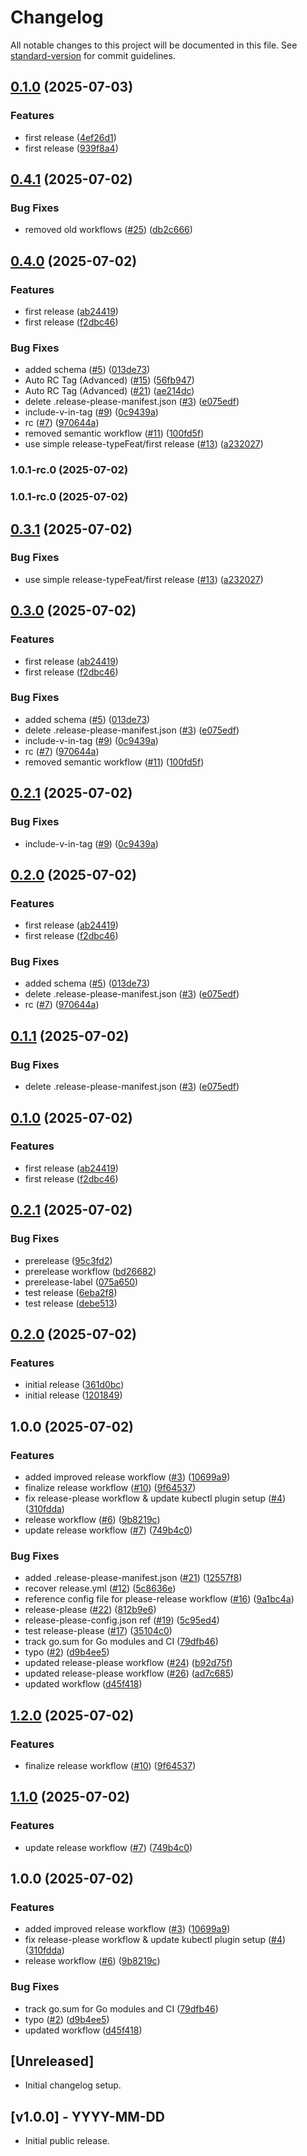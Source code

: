 # Changelog

All notable changes to this project will be documented in this file. See [standard-version](https://github.com/conventional-changelog/standard-version) for commit guidelines.

## [0.1.0](https://github.com/codesenju/kubectl-nuke-go/compare/prerelease-v0.0.1...prerelease-v0.1.0) (2025-07-03)


### Features

* first release ([4ef26d1](https://github.com/codesenju/kubectl-nuke-go/commit/4ef26d1659eae69a864ba687cc04110e5a98ffcf))
* first release ([939f8a4](https://github.com/codesenju/kubectl-nuke-go/commit/939f8a4b93a84e66400f99c7b2486c2c4290f55b))

## [0.4.1](https://github.com/codesenju/kubectl-delns-go/compare/prerelease-v0.4.0...prerelease-v0.4.1) (2025-07-02)


### Bug Fixes

* removed old workflows ([#25](https://github.com/codesenju/kubectl-delns-go/issues/25)) ([db2c666](https://github.com/codesenju/kubectl-delns-go/commit/db2c6663fb0c11c5899e214c80288e6c35b094ab))

## [0.4.0](https://github.com/codesenju/kubectl-delns-go/compare/prerelease-v0.3.1...prerelease-v0.4.0) (2025-07-02)


### Features

* first release ([ab24419](https://github.com/codesenju/kubectl-delns-go/commit/ab24419525040642ae77ddc40d47e3907271145f))
* first release ([f2dbc46](https://github.com/codesenju/kubectl-delns-go/commit/f2dbc465bc00692ebf2436bc5ac3bd1e99002ba2))


### Bug Fixes

* added schema ([#5](https://github.com/codesenju/kubectl-delns-go/issues/5)) ([013de73](https://github.com/codesenju/kubectl-delns-go/commit/013de7327b19cee2993c96e9f2f8a33c43ccf161))
* Auto RC Tag (Advanced) ([#15](https://github.com/codesenju/kubectl-delns-go/issues/15)) ([56fb947](https://github.com/codesenju/kubectl-delns-go/commit/56fb947c1e2efda0f79363a735713070534d0221))
* Auto RC Tag (Advanced) ([#21](https://github.com/codesenju/kubectl-delns-go/issues/21)) ([ae214dc](https://github.com/codesenju/kubectl-delns-go/commit/ae214dcda2a608aa079cc425cbeaae02500fb88e))
* delete .release-please-manifest.json ([#3](https://github.com/codesenju/kubectl-delns-go/issues/3)) ([e075edf](https://github.com/codesenju/kubectl-delns-go/commit/e075edf926006fa32460d7dfa59d66270676e226))
* include-v-in-tag ([#9](https://github.com/codesenju/kubectl-delns-go/issues/9)) ([0c9439a](https://github.com/codesenju/kubectl-delns-go/commit/0c9439a77a159769bbdb557af9920d58b3805d35))
* rc ([#7](https://github.com/codesenju/kubectl-delns-go/issues/7)) ([970644a](https://github.com/codesenju/kubectl-delns-go/commit/970644ab8637040159b31f4b0159c000639c8520))
* removed semantic workflow ([#11](https://github.com/codesenju/kubectl-delns-go/issues/11)) ([100fd5f](https://github.com/codesenju/kubectl-delns-go/commit/100fd5f0bee2785289ad918fc9b080c09af5ac67))
* use simple release-typeFeat/first release ([#13](https://github.com/codesenju/kubectl-delns-go/issues/13)) ([a232027](https://github.com/codesenju/kubectl-delns-go/commit/a232027a326ea4852eb592f2b6020ac5f993198e))

### 1.0.1-rc.0 (2025-07-02)

### 1.0.1-rc.0 (2025-07-02)

## [0.3.1](https://github.com/codesenju/kubectl-delns-go/compare/rc-v0.3.0...rc-v0.3.1) (2025-07-02)


### Bug Fixes

* use simple release-typeFeat/first release ([#13](https://github.com/codesenju/kubectl-delns-go/issues/13)) ([a232027](https://github.com/codesenju/kubectl-delns-go/commit/a232027a326ea4852eb592f2b6020ac5f993198e))

## [0.3.0](https://github.com/codesenju/kubectl-delns-go/compare/rc-v0.2.1...rc-v0.3.0) (2025-07-02)


### Features

* first release ([ab24419](https://github.com/codesenju/kubectl-delns-go/commit/ab24419525040642ae77ddc40d47e3907271145f))
* first release ([f2dbc46](https://github.com/codesenju/kubectl-delns-go/commit/f2dbc465bc00692ebf2436bc5ac3bd1e99002ba2))


### Bug Fixes

* added schema ([#5](https://github.com/codesenju/kubectl-delns-go/issues/5)) ([013de73](https://github.com/codesenju/kubectl-delns-go/commit/013de7327b19cee2993c96e9f2f8a33c43ccf161))
* delete .release-please-manifest.json ([#3](https://github.com/codesenju/kubectl-delns-go/issues/3)) ([e075edf](https://github.com/codesenju/kubectl-delns-go/commit/e075edf926006fa32460d7dfa59d66270676e226))
* include-v-in-tag ([#9](https://github.com/codesenju/kubectl-delns-go/issues/9)) ([0c9439a](https://github.com/codesenju/kubectl-delns-go/commit/0c9439a77a159769bbdb557af9920d58b3805d35))
* rc ([#7](https://github.com/codesenju/kubectl-delns-go/issues/7)) ([970644a](https://github.com/codesenju/kubectl-delns-go/commit/970644ab8637040159b31f4b0159c000639c8520))
* removed semantic workflow ([#11](https://github.com/codesenju/kubectl-delns-go/issues/11)) ([100fd5f](https://github.com/codesenju/kubectl-delns-go/commit/100fd5f0bee2785289ad918fc9b080c09af5ac67))

## [0.2.1](https://github.com/codesenju/kubectl-delns-go/compare/kubectl-delns-go-0.2.0...kubectl-delns-go-v0.2.1) (2025-07-02)


### Bug Fixes

* include-v-in-tag ([#9](https://github.com/codesenju/kubectl-delns-go/issues/9)) ([0c9439a](https://github.com/codesenju/kubectl-delns-go/commit/0c9439a77a159769bbdb557af9920d58b3805d35))

## [0.2.0](https://github.com/codesenju/kubectl-delns-go/compare/kubectl-delns-go-0.1.1...kubectl-delns-go-0.2.0) (2025-07-02)


### Features

* first release ([ab24419](https://github.com/codesenju/kubectl-delns-go/commit/ab24419525040642ae77ddc40d47e3907271145f))
* first release ([f2dbc46](https://github.com/codesenju/kubectl-delns-go/commit/f2dbc465bc00692ebf2436bc5ac3bd1e99002ba2))


### Bug Fixes

* added schema ([#5](https://github.com/codesenju/kubectl-delns-go/issues/5)) ([013de73](https://github.com/codesenju/kubectl-delns-go/commit/013de7327b19cee2993c96e9f2f8a33c43ccf161))
* delete .release-please-manifest.json ([#3](https://github.com/codesenju/kubectl-delns-go/issues/3)) ([e075edf](https://github.com/codesenju/kubectl-delns-go/commit/e075edf926006fa32460d7dfa59d66270676e226))
* rc ([#7](https://github.com/codesenju/kubectl-delns-go/issues/7)) ([970644a](https://github.com/codesenju/kubectl-delns-go/commit/970644ab8637040159b31f4b0159c000639c8520))

## [0.1.1](https://github.com/codesenju/kubectl-delns-go/compare/v0.1.0...v0.1.1) (2025-07-02)


### Bug Fixes

* delete .release-please-manifest.json ([#3](https://github.com/codesenju/kubectl-delns-go/issues/3)) ([e075edf](https://github.com/codesenju/kubectl-delns-go/commit/e075edf926006fa32460d7dfa59d66270676e226))

## [0.1.0](https://github.com/codesenju/kubectl-delns-go/compare/v0.0.1...v0.1.0) (2025-07-02)


### Features

* first release ([ab24419](https://github.com/codesenju/kubectl-delns-go/commit/ab24419525040642ae77ddc40d47e3907271145f))
* first release ([f2dbc46](https://github.com/codesenju/kubectl-delns-go/commit/f2dbc465bc00692ebf2436bc5ac3bd1e99002ba2))

## [0.2.1](https://github.com/codesenju/kubectl-delns-go/compare/v0.2.0...v0.2.1) (2025-07-02)


### Bug Fixes

* prerelease ([95c3fd2](https://github.com/codesenju/kubectl-delns-go/commit/95c3fd2238b22ee617ed70ab523aec9cb6b68785))
* prerelease workflow ([bd26682](https://github.com/codesenju/kubectl-delns-go/commit/bd266821a4de1368781294d8af477bb343634087))
* prerelease-label ([075a650](https://github.com/codesenju/kubectl-delns-go/commit/075a6505d90e165f48a604524133f81745b76213))
* test release ([6eba2f8](https://github.com/codesenju/kubectl-delns-go/commit/6eba2f8ca976211b96226ab12e7be5b132728b13))
* test release ([debe513](https://github.com/codesenju/kubectl-delns-go/commit/debe51304ca3f43d48c3061ebb1ec70ac83e6f0a))

## [0.2.0](https://github.com/codesenju/kubectl-delns-go/compare/v0.1.0...v0.2.0) (2025-07-02)


### Features

* initial release ([361d0bc](https://github.com/codesenju/kubectl-delns-go/commit/361d0bcca84221154487e69499e9fe9aba8db382))
* initial release ([1201849](https://github.com/codesenju/kubectl-delns-go/commit/1201849dcc25f4f4bd4794c4e8052efcbe158f8e))

## 1.0.0 (2025-07-02)


### Features

* added improved release workflow ([#3](https://github.com/codesenju/kubectl-delns-go/issues/3)) ([10699a9](https://github.com/codesenju/kubectl-delns-go/commit/10699a9b7dfeaa1d8f3076a3592441267eecabff))
* finalize release workflow ([#10](https://github.com/codesenju/kubectl-delns-go/issues/10)) ([9f64537](https://github.com/codesenju/kubectl-delns-go/commit/9f6453700066e184d1e81431adc2cbe6049fc989))
* fix release-please workflow &  update kubectl plugin setup ([#4](https://github.com/codesenju/kubectl-delns-go/issues/4)) ([310fdda](https://github.com/codesenju/kubectl-delns-go/commit/310fddabb15a60843e505b861e62d46ad8d00952))
* release workflow ([#6](https://github.com/codesenju/kubectl-delns-go/issues/6)) ([9b8219c](https://github.com/codesenju/kubectl-delns-go/commit/9b8219cb55a5eca8afbeb02a050bb6fb283ea14d))
* update release workflow ([#7](https://github.com/codesenju/kubectl-delns-go/issues/7)) ([749b4c0](https://github.com/codesenju/kubectl-delns-go/commit/749b4c0a6d4af1091b4bfea1a6d8743bde61765c))


### Bug Fixes

* added .release-please-manifest.json ([#21](https://github.com/codesenju/kubectl-delns-go/issues/21)) ([12557f8](https://github.com/codesenju/kubectl-delns-go/commit/12557f82ba28cdfd2f98503c6f1e573f17462bd3))
* recover release.yml ([#12](https://github.com/codesenju/kubectl-delns-go/issues/12)) ([5c8636e](https://github.com/codesenju/kubectl-delns-go/commit/5c8636e516c8089872f46116ef017667d83423a7))
* reference config file for please-release workflow ([#16](https://github.com/codesenju/kubectl-delns-go/issues/16)) ([9a1bc4a](https://github.com/codesenju/kubectl-delns-go/commit/9a1bc4a8bffad5f72c54a23dc9abac5a4020e3ba))
* release-please ([#22](https://github.com/codesenju/kubectl-delns-go/issues/22)) ([812b9e6](https://github.com/codesenju/kubectl-delns-go/commit/812b9e621c6eca9ea8a0368bb726289057c161ca))
* release-please-config.json ref ([#19](https://github.com/codesenju/kubectl-delns-go/issues/19)) ([5c95ed4](https://github.com/codesenju/kubectl-delns-go/commit/5c95ed4c955d1ea459e58606661550d30b27a261))
* test release-please ([#17](https://github.com/codesenju/kubectl-delns-go/issues/17)) ([35104c0](https://github.com/codesenju/kubectl-delns-go/commit/35104c0ac102134ac5271a6cdb69d052dcc4f36c))
* track go.sum for Go modules and CI ([79dfb46](https://github.com/codesenju/kubectl-delns-go/commit/79dfb4614a4ce31d31f2df159e9a3e94396c4e98))
* typo ([#2](https://github.com/codesenju/kubectl-delns-go/issues/2)) ([d9b4ee5](https://github.com/codesenju/kubectl-delns-go/commit/d9b4ee5da3f1aa2955516d8ff28621066678f2d9))
* updated release-please workflow ([#24](https://github.com/codesenju/kubectl-delns-go/issues/24)) ([b92d75f](https://github.com/codesenju/kubectl-delns-go/commit/b92d75fa46f90a3ab70863764cdf548fb3fa6db3))
* updated release-please workflow ([#26](https://github.com/codesenju/kubectl-delns-go/issues/26)) ([ad7c685](https://github.com/codesenju/kubectl-delns-go/commit/ad7c6854f38c9e9c2c27ca3e3fc7a96fac8b7a67))
* updated workflow ([d45f418](https://github.com/codesenju/kubectl-delns-go/commit/d45f4182a4b2df0c86cf6c1ef46f35710714c906))

## [1.2.0](https://github.com/codesenju/kubectl-delns-go/compare/v1.1.0...v1.2.0) (2025-07-02)


### Features

* finalize release workflow ([#10](https://github.com/codesenju/kubectl-delns-go/issues/10)) ([9f64537](https://github.com/codesenju/kubectl-delns-go/commit/9f6453700066e184d1e81431adc2cbe6049fc989))

## [1.1.0](https://github.com/codesenju/kubectl-delns-go/compare/v1.0.0...v1.1.0) (2025-07-02)


### Features

* update release workflow ([#7](https://github.com/codesenju/kubectl-delns-go/issues/7)) ([749b4c0](https://github.com/codesenju/kubectl-delns-go/commit/749b4c0a6d4af1091b4bfea1a6d8743bde61765c))

## 1.0.0 (2025-07-02)


### Features

* added improved release workflow ([#3](https://github.com/codesenju/kubectl-delns-go/issues/3)) ([10699a9](https://github.com/codesenju/kubectl-delns-go/commit/10699a9b7dfeaa1d8f3076a3592441267eecabff))
* fix release-please workflow &  update kubectl plugin setup ([#4](https://github.com/codesenju/kubectl-delns-go/issues/4)) ([310fdda](https://github.com/codesenju/kubectl-delns-go/commit/310fddabb15a60843e505b861e62d46ad8d00952))
* release workflow ([#6](https://github.com/codesenju/kubectl-delns-go/issues/6)) ([9b8219c](https://github.com/codesenju/kubectl-delns-go/commit/9b8219cb55a5eca8afbeb02a050bb6fb283ea14d))


### Bug Fixes

* track go.sum for Go modules and CI ([79dfb46](https://github.com/codesenju/kubectl-delns-go/commit/79dfb4614a4ce31d31f2df159e9a3e94396c4e98))
* typo ([#2](https://github.com/codesenju/kubectl-delns-go/issues/2)) ([d9b4ee5](https://github.com/codesenju/kubectl-delns-go/commit/d9b4ee5da3f1aa2955516d8ff28621066678f2d9))
* updated workflow ([d45f418](https://github.com/codesenju/kubectl-delns-go/commit/d45f4182a4b2df0c86cf6c1ef46f35710714c906))

## [Unreleased]
- Initial changelog setup.

## [v1.0.0] - YYYY-MM-DD
- Initial public release.
